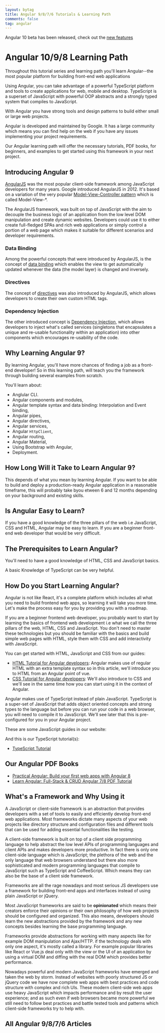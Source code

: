 ```yaml
---
layout: bytag
title: Angular 9/8/7/6 Tutorials & Learning Path
comments: false
tag: angular
---
```


Angular 10 beta has been released, check out the [new features](https://www.techiediaries.com/angular/angular-10-new-features/)
 
# Angular 10/9/8 Learning Path

Throughout this tutorial series and learning path you'll learn Angular--the most popular platform for building front-end web applications 

Using Angular, you can take advantage of a powerful TypeScript platform and tools to create applications for web, mobile and desktop. TypeScript is a superset of JavaScript with powerful OOP abstracts and a strongly typed system that compiles to JavaScript.

With Angular you have strong tools and design patterns to build either small or large web projects. 


Angular is developed and maintained by Google. It has a large community which means you can find help on the web if you have any issues implementing your project requirements.

Our Angular learning path will offer the necessary tutorials, PDF books, for beginners, and examples to get started using this framework in your next project.

## <a name="Introducing_Angular"> Introducing Angular 9</a>

[AngularJS](https://angularjs.org/) was the most popular client-side framework among JavaScript developers for many years. Google introduced AngularJS in 2012. It's based on a variation of the very popular [Model-View-Controller pattern](https://en.wikipedia.org/wiki/Model%E2%80%93view%E2%80%93controller) which is called Model-View-*.

The AngularJS framework, was built on top of JavaScript with the aim to decouple the business logic of an application from the low level DOM manipulation and create dynamic websites. Developers could use it to either create full-fledged SPAs and rich web applications or simply control a portion of a web page which makes it suitable for different scenarios and developer requirements.

### Data Binding

Among the powerful concepts that were introduced by AngularJS, is the concept of [data binding](https://docs.angularjs.org/guide/databinding) which enables the view to get automatically updated whenever the data (the model layer) is changed and inversely.
  
### Directives

The concept of [directives](https://docs.angularjs.org/guide/directive) was also introduced by AngularJS, which allows developers to create their own custom HTML tags.

### Dependency Injection

The other introduced concept is [Dependency Injection](https://docs.angularjs.org/guide/di), which allows developers to inject what's called services (singletons that encapsulates a unique and re-usable functionality within an application) into other components which encourages re-usability of the code.

## Why Learning Angular 9?

By learning Angular, you'll have more chances of finding a job as a front-end developer! So in this learning path, will teach you the framework through building several examples from scratch.

You'll learn about: 

- Anglular CLI.
- Angular components and modules, 
- Angular template syntax and data binding: Interpolation and Event binding, 
- Angular pipes,
- Angular directives,
- Angular services,
- Angular `HttpClient`,
- Angular routing,
- Angular Material,
- Using Bootstrap with Angular,
- Deployment.

## How Long Will it Take to Learn Angular 9?

This depends of what you mean by learning Angular. If you want to be able to build and deploy a production-ready Angular application in a reasonable timeframe, this will probably take byou etween 6 and 12 months depending on your background and existing skills.

## Is Angular Easy to Learn?

If you have a good knowledge of the three pillars of the web i.e JavaScript, CSS and HTML, Angular may be easy to learn. If you are a beginner front-end web developer that would be very difficult. 

## The Prerequisites to Learn Angular?

You'll need to have a good knowledge of HTML, CSS and JavaScript basics. 

A basic Knowledge of TypeScript can be very helpful.


## How Do you Start Learning Angular?

Angular is not like React, it's a complete platform which includes all what you need to build frontend web apps, so learning it will take you more time. Let's make the process easy for you by providing you with a roadmap.

If you are a beginner frontend web developer, you probably want to start by learning the basics of frontend web development i.e what we call the three pillars of the web, HTML, CSS and JavaScript. You don't need to master these technologies but you should be familiar with the basics and build simple web pages with HTML, style them with CSS and add interactivity with JavaScript.

You can get started with HTML, JavaScript and CSS from our guides:

- <a href="https://www.techiediaries.com/html-tutorial/">HTML Tutorial for Angular developers</a>: Angular makes use of regular HTML with an extra template syntax so in this article, we'll introduce you to HTML from an Angular point of vue.
- <a href="https://www.techiediaries.com/css-tutorial/">CSS Tutorial for Angular developers</a>: We'll also introduce to CSS and we'll see in the same time how you can start using it in the context of Angular.

Angular makes use of TypeScript instead of plain JavaScript. TypeScript is a super-set of JavaScript that adds object oriented concepts and strong types to the language but before you can run your code in a web browser, you will need to compile it to JavaScript. We'll see later that this is pre-configured for you in your Angular project.

These are some JavaScript guides in our website:

And this is our TypeScript tutorial(s):

- <a href="https://www.techiediaries.com/typescript-tutorial/">TypeScript Tutorial</a>



## Our Angular PDF Books

- <a href="https://www.techiediaries.com/angular-book-build-your-first-web-apps/">Practical Angular: Build your first web apps with Angular 8</a>
- <a href="https://www.techiediaries.com/angular-6-tutorial-pdf/">Learn Angular: Full-Stack & CRUD Angular 7/8 PDF Tutorial</a>

## <a id="What_Is_JavaScript_Framework" name="What_Is_JavaScript_Framework">What's a Framework and Why Using it</a>

A JavaScript or client-side framework is an abstraction that provides developers with a set of tools to easily and efficiently develop front-end web applications. Most frameworks dictate many aspects of your web projects like directory structure and configuration files and different tools that can be used for adding essential functionalities like testing.

A client-side framework is built on top of a client side programming language to help abstract the low level APIs of programming languages and client APIs and makes developers more productive. In fact there is only one client-side language which is JavaScript; the plethora of the web and the only language that web browsers understand but there also more sophisticated and modern programming languages that compile to JavaScript such as TypeScript and CoffeeScript. Which means they can also be the base of a client side framework.

Frameworks are all the rage nowadays and most serious JS developers use a framework for building front-end apps and interfaces instead of using plain JavaScript or jQuery.

Most JavaScript frameworks are said to be **opinionated** which means their creators enforce their opinions or their own philosophy of how web projects should be configured and organized. This also means, developers should learn the new abstractions provided by the framework and any new concepts besides learning the base programming language.

Frameworks provide abstractions for working with many aspects like for example DOM manipulation and Ajax/HTTP. if the technology deals with only one aspect, it's mostly called a library. For example popular libraries like React or Vue.js deal only with the view or the UI of an application by using a virtual DOM and diffing with the real DOM which provides better performance.

Nowadays powerful and modern JavaScript frameworks have emerged and taken the web by storm. Instead of websites with poorly structured JS or jQuery code we have now complete web apps with best practices and code structure with complex and rich UIs. These modern client-side web apps use heavy JavaScript which impacts performance and by result the user experience; and as such even if web browsers became more powerful we still need to follow best practices and battle tested tools and patterns which client-side frameworks try to help with.

## All Angular 9/8/7/6 Articles

